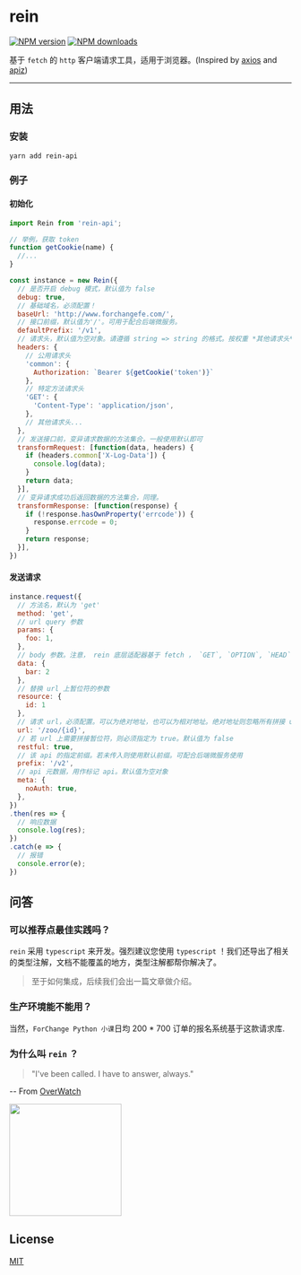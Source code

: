 # rein

[![NPM version](https://img.shields.io/npm/v/npm.svg)](https://www.npmjs.com/package/rein-api)
[![NPM downloads](https://img.shields.io/npm/dw/localeval.svg)](https://www.npmjs.com/package/rein-api)

基于 `fetch` 的 `http` 客户端请求工具，适用于浏览器。(Inspired by [axios](https://github.com/axios/axios) and [apiz](https://github.com/ta7sudan/apiz-ng))

---

## 用法

### 安装
```sh 
yarn add rein-api
```

### 例子

#### 初始化
```js
import Rein from 'rein-api';

// 举例，获取 token
function getCookie(name) {
  //...
}

const instance = new Rein({
  // 是否开启 debug 模式，默认值为 false
  debug: true,  
  // 基础域名，必须配置！
  baseUrl: 'http://www.forchangefe.com/',
  // 接口前缀，默认值为'/'。可用于配合后端微服务。
  defaultPrefix: '/v1',
  // 请求头，默认值为空对象。请遵循 string => string 的格式。按权重 *其他请求头* > *特定方法请求头* > *公用请求头* 覆盖
  headers: {
    // 公用请求头
    'common': {
      Authorization: `Bearer ${getCookie('token')}`
    },
    // 特定方法请求头
    'GET': {
      'Content-Type': 'application/json',
    },
    // 其他请求头...
  },
  // 发送接口前，变异请求数据的方法集合。一般使用默认即可
  transformRequest: [function(data, headers) {
    if (headers.common['X-Log-Data']) {
      console.log(data);
    }
    return data;
  }],
  // 变异请求成功后返回数据的方法集合，同理。
  transformResponse: [function(response) {
    if (!response.hasOwnProperty('errcode')) {
      response.errcode = 0;
    }
    return response;
  }],
})
```

#### 发送请求
```js
instance.request({
  // 方法名，默认为 'get'
  method: 'get',
  // url query 参数
  params: {
    foo: 1,
  },
  // body 参数。注意， rein 底层适配器基于 fetch ， `GET`, `OPTION`, `HEAD` 方法均不允许传入 body 参数
  data: {
    bar: 2
  },
  // 替换 url 上暂位符的参数
  resource: {
    id: 1
  },
  // 请求 url，必须配置。可以为绝对地址，也可以为相对地址。绝对地址则忽略所有拼接 url 的逻辑
  url: '/zoo/{id}',
  // 若 url 上需要拼接暂位符，则必须指定为 true。默认值为 false
  restful: true,
  // 该 api 的指定前缀。若未传入则使用默认前缀。可配合后端微服务使用
  prefix: '/v2',
  // api 元数据，用作标记 api。默认值为空对象
  meta: {
    noAuth: true,
  },
})
.then(res => {
  // 响应数据
  console.log(res);
})
.catch(e => {
  // 报错
  console.error(e);
})
```

## 问答

### 可以推荐点最佳实践吗？
`rein` 采用 `typescript` 来开发。强烈建议您使用 `typescript` ！我们还导出了相关的类型注解，文档不能覆盖的地方，类型注解都帮你解决了。
> 至于如何集成，后续我们会出一篇文章做介绍。

### 生产环境能不能用？
当然，`ForChange Python 小课`日均 200 * 700 订单的报名系统基于这款请求库.

### 为什么叫 `rein` ？

> "I've been called. I have to answer, always."

-- From [OverWatch](http://ow.blizzard.cn/heroes/reinhardt)

<img src="https://user-images.githubusercontent.com/16488686/50585448-f7bdfd80-0eaf-11e9-9585-2839837268d8.jpg" height="200" />

## License

[MIT](https://tldrlegal.com/license/mit-license)
